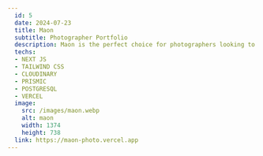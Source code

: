 ```yaml
---
  id: 5
  date: 2024-07-23
  title: Maon
  subtitle: Photographer Portfolio
  description: Maon is the perfect choice for photographers looking to create a beautiful portfolio. Built with Nextjs and Prismic, this website template offers a stunning design options.
  techs: 
  - NEXT JS
  - TAILWIND CSS
  - CLOUDINARY
  - PRISMIC
  - POSTGRESQL
  - VERCEL
  image:
    src: /images/maon.webp
    alt: maon
    width: 1374
    height: 738
  link: https://maon-photo.vercel.app
---
```

